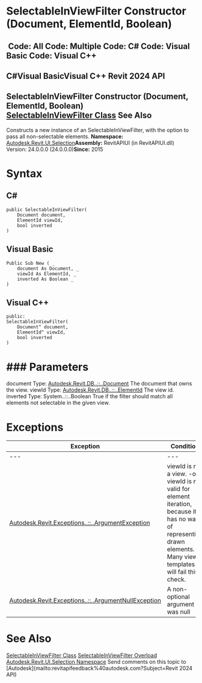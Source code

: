 # SelectableInViewFilter Constructor (Document, ElementId, Boolean)

﻿
 Code: All Code: Multiple Code: C# Code: Visual Basic Code: Visual C++   
---  
C#Visual BasicVisual C++
Revit 2024 API  
---  
SelectableInViewFilter Constructor (Document, ElementId, Boolean)  
[SelectableInViewFilter Class](4def5498-f47f-870c-ea25-0408b6603dac.md "SelectableInViewFilter Class") See Also  
---  
Constructs a new instance of an SelectableInViewFilter, with the option to pass all non-selectable elements. 
**Namespace:** [Autodesk.Revit.UI.Selection](11785869-cc9e-03fc-97db-767a59af10a1.md "Autodesk.Revit.UI.Selection Namespace")**Assembly:** RevitAPIUI (in RevitAPIUI.dll) Version: 24.0.0.0 (24.0.0.0)**Since:** 2015 
# Syntax
C#  
---  
```text
public SelectableInViewFilter(
	Document document,
	ElementId viewId,
	bool inverted
)
```
  
Visual Basic  
---  
```text
Public Sub New ( _
	document As Document, _
	viewId As ElementId, _
	inverted As Boolean _
)
```
  
Visual C++  
---  
```text
public:
SelectableInViewFilter(
	Document^ document, 
	ElementId^ viewId, 
	bool inverted
)
```
  
# ### Parameters
document
    Type: [Autodesk.Revit.DB..::..Document](db03274b-a107-aa32-9034-f3e0df4bb1ec.md "Document Class") The document that owns the view. 
viewId
    Type: [Autodesk.Revit.DB..::..ElementId](44f3f7b1-3229-3404-93c9-dc5e70337dd6.md "ElementId Class") The view id. 
inverted
    Type: System..::..Boolean True if the filter should match all elements not selectable in the given view. 
# Exceptions
| Exception | Condition |
| --- | --- |
| --- | --- |
| [Autodesk.Revit.Exceptions..::..ArgumentException](2e6e4206-97a8-dd4b-df5d-4269f4bb6088.md "ArgumentException Class") | viewId is not a view. -or- viewId is not valid for element iteration, because it has no way of representing drawn elements. Many view templates will fail this check. |
| [Autodesk.Revit.Exceptions..::..ArgumentNullException](631e1424-60f4-929b-4e52-dda9dcd26316.md "ArgumentNullException Class") | A non-optional argument was null |

# See Also
[SelectableInViewFilter Class](4def5498-f47f-870c-ea25-0408b6603dac.md "SelectableInViewFilter Class")
[SelectableInViewFilter Overload](7f3169fe-cb67-ba25-9794-07f6a5ceac5f.md "SelectableInViewFilter Constructor")
[Autodesk.Revit.UI.Selection Namespace](11785869-cc9e-03fc-97db-767a59af10a1.md "Autodesk.Revit.UI.Selection Namespace")
Send comments on this topic to [Autodesk](mailto:revitapifeedback%40autodesk.com?Subject=Revit 2024 API)